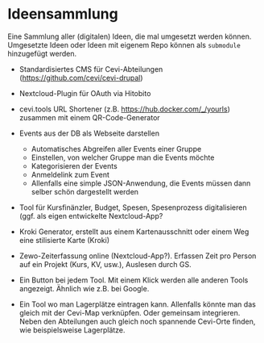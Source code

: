 # Ideensammlung
Eine Sammlung aller (digitalen) Ideen, die mal umgesetzt werden können. Umgesetzte Ideen oder Ideen mit eigenem Repo können als `submodule` hinzugefügt werden.


- Standardisiertes CMS für Cevi-Abteilungen (https://github.com/cevi/cevi-drupal)
- Nextcloud-Plugin für OAuth via Hitobito
- cevi.tools URL Shortener (z.B. https://hub.docker.com/_/yourls) zusammen mit einem QR-Code-Generator
- Events aus der DB als Webseite darstellen
  - Automatisches Abgreifen aller Events einer Gruppe
  - Einstellen, von welcher Gruppe man die Events möchte
  - Kategorisieren der Events
  - Anmeldelink zum Event
  - Allenfalls eine simple JSON-Anwendung, die Events müssen dann selber schön dargestellt werden

- Tool für Kursfinänzler, Budget, Spesen, Spesenprozess digitalisieren (ggf. als eigen entwickelte Nextcloud-App?

- Kroki Generator, erstellt aus einem Kartenausschnitt oder einem Weg eine stilisierte Karte (Kroki)

- Zewo-Zeiterfassung online (Nextcloud-App?). Erfassen Zeit pro Person auf ein Projekt (Kurs, KV, usw.), Auslesen durch GS.

- Ein Button bei jedem Tool. Mit einem Klick werden alle anderen Tools angezeigt. Ähnlich wie z.B. bei Google.

- Ein Tool wo man Lagerplätze eintragen kann. Allenfalls könnte man das gleich mit der Cevi-Map verknüpfen. Oder gemeinsam integrieren. Neben den Abteilungen auch gleich noch spannende Cevi-Orte finden, wie beispielsweise Lagerplätze.

